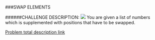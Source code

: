 ###SWAP ELEMENTS

######CHALLENGE DESCRIPTION:
<img src="https://www.codeeval.com/static/images/kbase/swap_elements.png">
You are given a list of numbers which is supplemented with positions that have to be swapped.

[Problem total description link](https://www.codeeval.com/open_challenges/112/) 
